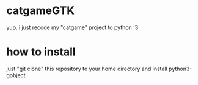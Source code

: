 # catgameGTK
yup. i just recode my "catgame" project to python :3
# how to install
just "git clone" this repository to your home directory and install python3-gobject
